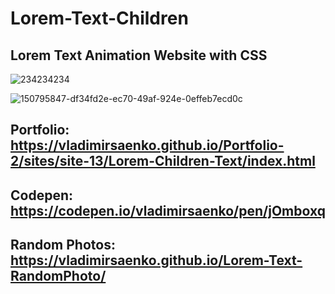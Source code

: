 # Lorem-Text-Children

## Lorem Text Animation Website with CSS

![234234234](https://user-images.githubusercontent.com/56477695/118373064-5be34700-b5bd-11eb-8fc0-67be45d57d06.jpg)

![150795847-df34fd2e-ec70-49af-924e-0effeb7ecd0c](https://user-images.githubusercontent.com/56477695/170822437-23e0c58a-6d28-4aed-9b9e-1bc39d44c610.jpg)

## Portfolio: https://vladimirsaenko.github.io/Portfolio-2/sites/site-13/Lorem-Children-Text/index.html

## Codepen: https://codepen.io/vladimirsaenko/pen/jOmboxq

## Random Photos: https://vladimirsaenko.github.io/Lorem-Text-RandomPhoto/
